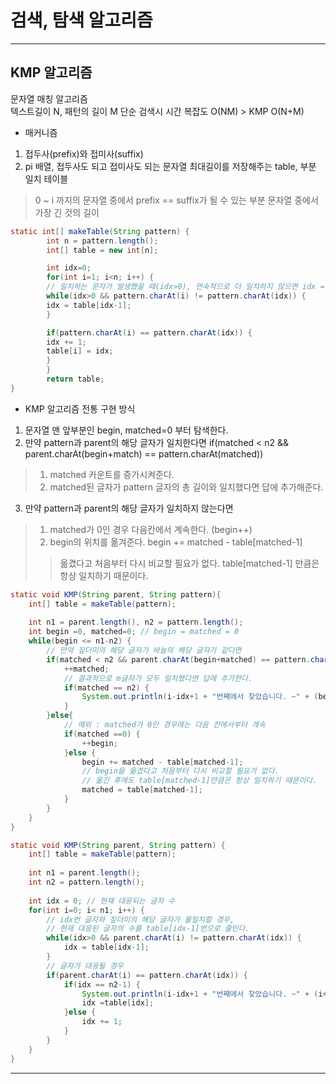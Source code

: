 # 검색, 탐색 알고리즘
---
## KMP 알고리즘
문자열 매칭 알고리즘  
텍스트길이 N, 패턴의 길이 M 단순 검색시 시간 복잡도 O(NM) > KMP O(N+M)

- 매커니즘
1. 접두사(prefix)와 접미사(suffix)
2. pi 배열, 접두사도 되고 접미사도 되는 문자열 최대길이를 저장해주는 table, 부분 일치 테이블 
> 0 ~ i 까지의 문자열 중에서 prefix == suffix가  될 수 있는 부분 문자열 중에서 가장 긴 것의 길이
```java
static int[] makeTable(String pattern) {
        int n = pattern.length();
        int[] table = new int[n];

        int idx=0;
        for(int i=1; i<n; i++) {
        // 일치하는 문자가 발생했을 때(idx>0), 연속적으로 더 일치하지 않으면 idx = table[idx-1]로 돌려준다.
        while(idx>0 && pattern.charAt(i) != pattern.charAt(idx)) {
        idx = table[idx-1];
        }

        if(pattern.charAt(i) == pattern.charAt(idx)) {
        idx += 1;
        table[i] = idx;
        }
        }
        return table;
}
```
- KMP 알고리즘 전통 구현 방식
1. 문자열 맨 앞부분인 begin, matched=0 부터 탐색한다.  
2. 만약 pattern과 parent의 해당 글자가 일치한다면 if(matched < n2 && parent.charAt(begin+match) == pattern.charAt(matched))
> 1. matched 카운트를 증가시켜준다.  
> 2. matched된 글자가 pattern 글자의 총 길이와 일치했다면 답에 추가해준다.
3. 만약 pattern과 parent의 해당 글자가 일치하지 않는다면
> 1. matched가 0인 경우 다음칸에서 계속한다. (begin++)
> 2. begin의 위치를 옮겨준다. begin += matched - table[matched-1]
>> 옮겼다고 처음부터 다시 비교할 필요가 없다. table[matched-1] 만큼은 항상 일치하기 때문이다.
```java
static void KMP(String parent, String pattern){
	int[] table = makeTable(pattern);
	
	int n1 = parent.length(), n2 = pattern.length();
	int begin =0, matched=0; // begin = matched = 0
	while(begin <= n1-n2) {
		// 만약 짚더미의 해당 글자가 바늘의 해당 글자가 같다면
		if(matched < n2 && parent.charAt(begin+matched) == pattern.charAt(matched)) {
			++matched;
			// 결과적으로 m글자가 모두 일치했다면 답에 추가한다.
			if(matched == n2) {
				System.out.println(i-idx+1 + "번째에서 찾았습니다. ~" + (begin+1) );
			}
		}else{
			// 예외 : matched가 0인 경우에는 다음 칸에서부터 계속 
			if(matched ==0) {
				++begin;
			}else {
				begin += matched - table[matched-1];
				// begin을 옮겼다고 처음부터 다시 비교할 필요가 없다.
				// 옮긴 후에도 table[matched-1]만큼은 항상 일치하기 때문이다.
				matched = table[matched-1];
			}
		}
	}
}
```
```java
static void KMP(String parent, String pattern) {
	int[] table = makeTable(pattern);
		
	int n1 = parent.length();
	int n2 = pattern.length();
		
	int idx = 0; // 현재 대응되는 글자 수
	for(int i=0; i< n1; i++) {
		// idx번 글자와 짚더미의 해당 글자가 불일치할 경우, 
		// 현재 대응된 글자의 수를 table[idx-1]번으로 줄인다.
		while(idx>0 && parent.charAt(i) != pattern.charAt(idx)) {
			idx = table[idx-1];
		}
		// 글자가 대응될 경우	
		if(parent.charAt(i) == pattern.charAt(idx)) {
			if(idx == n2-1) {
				System.out.println(i-idx+1 + "번째에서 찾았습니다. ~" + (i+1) );
				idx =table[idx];
			}else {
				idx += 1;
			}
		}
	}
}
```
---